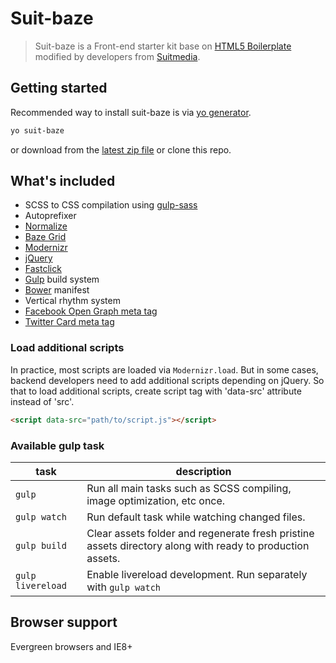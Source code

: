 # Suit-baze
> Suit-baze is a Front-end starter kit base on [HTML5 Boilerplate](https://github.com/h5bp/html5-boilerplate) modified by developers from [Suitmedia](https://github.com/Suitmedia).

## Getting started

Recommended way to install suit-baze is via [yo generator](https://github.com/ImBobby/generator-suit-baze).
```Bash
yo suit-baze
```
or download from the [latest zip file](https://github.com/ImBobby/suit-baze/releases) or clone this repo.

## What's included

* SCSS to CSS compilation using [gulp-sass](https://github.com/dlmanning/gulp-sass)
* Autoprefixer
* [Normalize](https://github.com/necolas/normalize.css/)
* [Baze Grid](https://github.com/ImBobby/Baze-Grid)
* [Modernizr](https://github.com/Modernizr/Modernizr)
* [jQuery](https://github.com/jquery/jquery)
* [Fastclick](https://github.com/ftlabs/fastclick)
* [Gulp](https://github.com/gulpjs/gulp) build system
* [Bower](https://github.com/bower/bower) manifest
* Vertical rhythm system
* [Facebook Open Graph meta tag](https://developers.facebook.com/docs/sharing/webmasters#basic)
* [Twitter Card meta tag](https://dev.twitter.com/cards/types/summary-large-image)

### Load additional scripts

In practice, most scripts are loaded via `Modernizr.load`. But in some cases, backend developers need to add additional scripts depending on jQuery. So that to load additional scripts, create script tag with 'data-src' attribute instead of 'src'.

```HTML
<script data-src="path/to/script.js"></script>
```

### Available gulp task

| task      | description  |
|---        |---|
| `gulp`   | Run all main tasks such as SCSS compiling, image optimization, etc once.  |
| `gulp watch`   | Run default task while watching changed files.   |
| `gulp build`   | Clear assets folder and regenerate fresh pristine assets directory along with ready to production assets.  |
| `gulp livereload`   | Enable livereload development. Run separately with `gulp watch`  |


## Browser support

Evergreen browsers and IE8+

